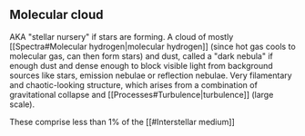 ## Molecular cloud
AKA "stellar nursery" if stars are forming. A cloud of mostly [[Spectra#Molecular hydrogen|molecular hydrogen]] (since hot gas cools to molecular gas, can then form stars) and dust, called a "dark nebula" if enough dust and dense enough to block visible light from background sources like stars, emission nebulae or reflection nebulae. Very filamentary and chaotic-looking structure, which arises from a combination of gravitational collapse and [[Processes#Turbulence|turbulence]] (large scale).

These comprise less than 1% of the [[#Interstellar medium]] 